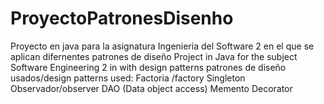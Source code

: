 # ProyectoPatronesDisenho
Proyecto en java para la asignatura Ingenieria del Software 2 en el que se aplican difernentes patrones de diseño
Project in Java for the subject Software Engineering 2 in with design patterns
patrones de diseño usados/design patterns used:
Factoria /factory
Singleton
Observador/observer
DAO (Data object access)
Memento
Decorator

